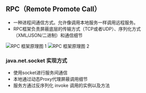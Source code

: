 ## RPC（Remote Promote Call）
  - 一种进程间通信方式。允许像调用本地服务一样调用远程服务。
  - RPC框架负责屏蔽底层的传输方式（TCP或者UDP）、序列化方式（XML/JSON/二进制）和通信细节

![RPC 框架原理图 1](http://bimg.kakme.com/markdown-img-paste-20171222095317398.png)
![RPC 框架原理图 2](http://bimg.kakme.com/markdown-img-paste-20171222095347232.png)

### java.net.socket 实现方式
  - 使用socket进行服务间通信
  - 本地通过动态Proxy代理屏蔽调用细节
  - 服务方通过反序列化 invoke 调用的实例以及方法
 